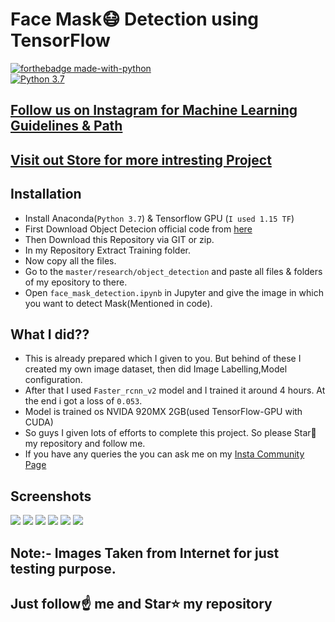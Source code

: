 # Face Mask😷 Detection using TensorFlow

[![forthebadge made-with-python](http://ForTheBadge.com/images/badges/made-with-python.svg)](https://www.python.org/)                 
[![Python 3.7](https://img.shields.io/badge/python-3.7-blue.svg)](https://www.python.org/downloads/release/python-370/)   

## [Follow us on Instagram for Machine Learning Guidelines & Path](https://www.instagram.com/machine_learning_hub.ai/)
## [Visit out Store for more intresting Project](https://www.instamojo.com/kushalbhavsar1820/)

## Installation
- Install Anaconda(`Python 3.7`) & Tensorflow GPU (`I used 1.15 TF`)
- First Download Object Detecion official code from [here](https://github.com/tensorflow/models)
- Then Download this Repository via GIT or zip.
- In my Repository Extract Training folder.
- Now copy all the files.
- Go to the `master/research/object_detection` and paste all files & folders of my epository to there.
- Open `face_mask_detection.ipynb` in Jupyter and give the image in which you want to detect Mask(Mentioned in code).

## What I did??

- This is already prepared which I given to you. But behind of these I created my own image dataset, then did Image Labelling,Model configuration.
- After that I used `Faster_rcnn_v2` model and I trained it around 4 hours. At the end i got a loss of `0.053`.
- Model is trained os NVIDA 920MX 2GB(used TensorFlow-GPU with CUDA) 
- So guys I given lots of efforts to complete this project. So please Star🌟 my  repository and follow me.
- If you have any queries the you can ask me on my [Insta Community Page](https://www.instagram.com/machine_learning_hub.ai)

## Screenshots

<img src="https://github.com/Spidy20/face_mask_detection/blob/master/result1.jpg">
<img src="https://github.com/Spidy20/face_mask_detection/blob/master/result2.jpg">
<img src="https://github.com/Spidy20/face_mask_detection/blob/master/result.jpg">
<img src="https://github.com/Spidy20/face_mask_detection/blob/master/result3.jpg">
<img src="https://github.com/Spidy20/face_mask_detection/blob/master/result4.jpg">
<img src="https://github.com/Spidy20/face_mask_detection/blob/master/result5.jpg">

## Note:- Images Taken from Internet for just testing purpose.


## Just follow☝️ me and Star⭐ my repository 
